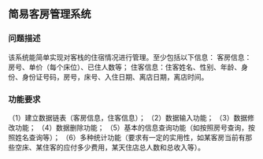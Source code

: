 ## 简易客房管理系统

### 问题描述
该系统能简单实现对客栈的住宿情况进行管理。至少包括以下信息：
客房信息：房号、单价（每个床位）、已住人数等；
住客信息：住客姓名、性别、年龄、身份、身份证号码，房号，床号、入住日期、离店日期，离店时间。

### 功能要求
（1）建立数据链表（客房信息，住客信息）；
（2）数据输入功能；
（3）数据修改功能；
（4）数据删除功能；
（5）基本的信息查询功能（如按照房号查询，按照姓名查询等）；
（6）多种统计功能（要求有一定的实用性，如某客房当前有那些空床、某住客的应付多少费用，某天住店总人数和总收入等）。

